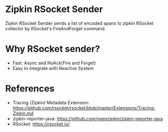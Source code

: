Zipkin RSocket Sender
=====================

Zipkin RSocket Sender sends a list of encoded spans to zipkin RSocket collector by RSocket's FireAndForget command.

# Why RSocket sender?

* Fast: Async and NoAck(Fire and Forget)
* Easy to integrate with Reactive System

# References

* Tracing (Zipkin) Metadata Extension: https://github.com/rsocket/rsocket/blob/master/Extensions/Tracing-Zipkin.md
* zipkin-reporter-java:  https://github.com/openzipkin/zipkin-reporter-java
* RSocket: https://rsocket.io/
